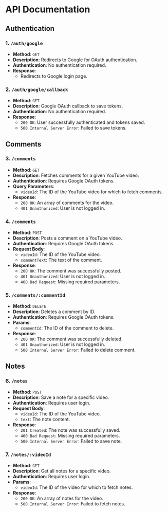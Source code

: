 # API Documentation

## Authentication

### 1. `/auth/google` 
- **Method**: `GET`
- **Description**: Redirects to Google for OAuth authentication.
- **Authentication**: No authentication required.
- **Response**:
  - Redirects to Google login page.

### 2. `/auth/google/callback`
- **Method**: `GET`
- **Description**: Google OAuth callback to save tokens.
- **Authentication**: No authentication required.
- **Response**:
  - `200 OK`: User successfully authenticated and tokens saved.
  - `500 Internal Server Error`: Failed to save tokens.

## Comments

### 3. `/comments`
- **Method**: `GET`
- **Description**: Fetches comments for a given YouTube video.
- **Authentication**: Requires Google OAuth tokens.
- **Query Parameters**:
  - `videoId`: The ID of the YouTube video for which to fetch comments.
- **Response**:
  - `200 OK`: An array of comments for the video.
  - `401 Unauthorized`: User is not logged in.

### 4. `/comments`
- **Method**: `POST`
- **Description**: Posts a comment on a YouTube video.
- **Authentication**: Requires Google OAuth tokens.
- **Request Body**:
  - `videoId`: The ID of the YouTube video.
  - `commentText`: The text of the comment.
- **Response**:
  - `200 OK`: The comment was successfully posted.
  - `401 Unauthorized`: User is not logged in.
  - `400 Bad Request`: Missing required parameters.

### 5. `/comments/:commentId`
- **Method**: `DELETE`
- **Description**: Deletes a comment by ID.
- **Authentication**: Requires Google OAuth tokens.
- **Params**:
  - `commentId`: The ID of the comment to delete.
- **Response**:
  - `200 OK`: The comment was successfully deleted.
  - `401 Unauthorized`: User is not logged in.
  - `500 Internal Server Error`: Failed to delete comment.

## Notes

### 6. `/notes`
- **Method**: `POST`
- **Description**: Save a note for a specific video.
- **Authentication**: Requires user login.
- **Request Body**:
  - `videoId`: The ID of the YouTube video.
  - `text`: The note content.
- **Response**:
  - `201 Created`: The note was successfully saved.
  - `400 Bad Request`: Missing required parameters.
  - `500 Internal Server Error`: Failed to save note.

### 7. `/notes/:videoId`
- **Method**: `GET`
- **Description**: Get all notes for a specific video.
- **Authentication**: Requires user login.
- **Params**:
  - `videoId`: The ID of the video for which to fetch notes.
- **Response**:
  - `200 OK`: An array of notes for the video.
  - `500 Internal Server Error`: Failed to fetch notes.
